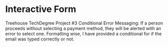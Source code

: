 # Interactive Form
 Treehouse TechDegree Project #3
Conditional Error Messaging:
If a person proceeds without selecting a payment method, they will be alerted with an error to select one.
Formatting wise, I have provided a conditional for if the email was typed correctly or not.